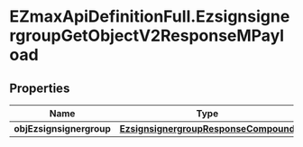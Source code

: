 # EZmaxApiDefinitionFull.EzsignsignergroupGetObjectV2ResponseMPayload

## Properties

Name | Type | Description | Notes
------------ | ------------- | ------------- | -------------
**objEzsignsignergroup** | [**EzsignsignergroupResponseCompound**](EzsignsignergroupResponseCompound.md) |  | 


